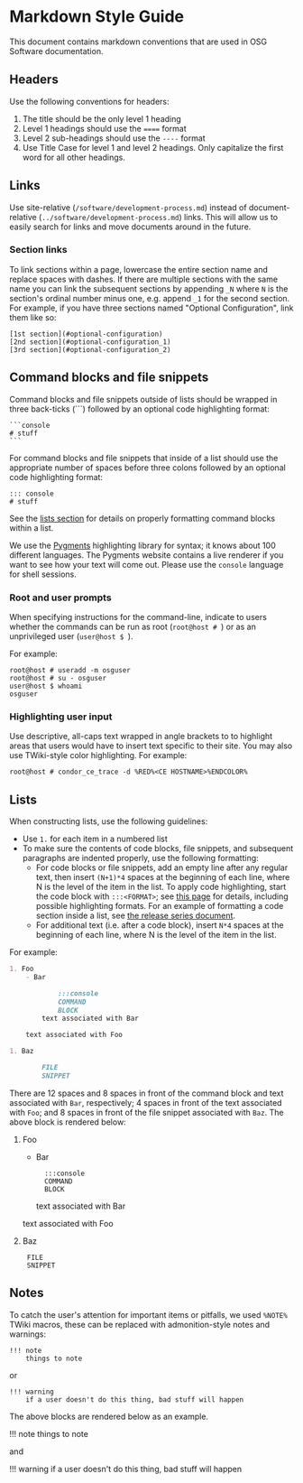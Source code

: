Markdown Style Guide
====================

This document contains markdown conventions that are used in OSG Software documentation.

Headers
-------

Use the following conventions for headers:

1. The title should be the only level 1 heading
1. Level 1 headings should use the `====` format
1. Level 2 sub-headings should use the `----` format
1. Use Title Case for level 1 and level 2 headings. Only capitalize the first word for all other headings.

Links
-----

Use site-relative (`/software/development-process.md`) instead of document-relative (`../software/development-process.md`) links. This will allow us to easily search for links and move documents around in the future.

### Section links ###

To link sections within a page, lowercase the entire section name and replace spaces with dashes. If there are multiple sections with the same name you can link the subsequent sections by appending `_N` where `N` is the section's ordinal number minus one, e.g. append `_1` for the second section. For example, if you have three sections named "Optional Configuration", link them like so:

```
[1st section](#optional-configuration)
[2nd section](#optional-configuration_1)
[3rd section](#optional-configuration_2)
```

Command blocks and file snippets
--------------------------------

Command blocks and file snippets outside of lists should be wrapped in three back-ticks (\`\`\`) followed by an optional code highlighting format:

    ```console
    # stuff
    ```

For command blocks and file snippets that inside of a list should use the appropriate number of spaces before three colons followed by an optional code highlighting format:

```
::: console
# stuff
```

See the [lists section](#lists) for details on properly formatting command blocks within a list.

We use the [Pygments](http://pygments.org/) highlighting library for syntax; it knows about 100 different languages.  The Pygments website contains a live renderer if you want to see how your text will come out.  Please use the `console` language for shell sessions.

### Root and user prompts ###

When specifying instructions for the command-line, indicate to users whether the commands can be run as root (`root@host # `) or as an unprivileged user (`user@host $ `). 

For example:

```console
root@host # useradd -m osguser
root@host # su - osguser
user@host $ whoami
osguser
```

### Highlighting user input  ###

Use descriptive, all-caps text wrapped in angle brackets to to highlight areas that users would have to insert text specific to their site. You may also use TWiki-style color highlighting. For example:

```console
root@host # condor_ce_trace -d %RED%<CE HOSTNAME>%ENDCOLOR%
```

Lists
-----

When constructing lists, use the following guidelines:

- Use `1.` for each item in a numbered list
- To make sure the contents of code blocks, file snippets, and subsequent paragraphs are indented properly, use the following formatting:
    - For code blocks or file snippets, add an empty line after any regular text, then insert `(N+1)*4` spaces at the beginning of each line, where N is the level of the item in the list. To apply code highlighting, start the code block with `:::<FORMAT>`; see [this page](http://squidfunk.github.io/mkdocs-material/extensions/codehilite/) for details, including possible highlighting formats.  For an example of formatting a code section inside a list, see [the release series document](https://github.com/opensciencegrid/docs/blob/master/docs/release/release_series.md).
    - For additional text (i.e. after a code block), insert `N*4` spaces at the beginning of each line, where N is the level of the item in the list.

For example:

```markdown
1. Foo
    - Bar

            :::console
            COMMAND
            BLOCK
        text associated with Bar

    text associated with Foo

1. Baz

        FILE
        SNIPPET

```

There are 12 spaces and 8 spaces in front of the command block and text associated with `Bar`, respectively; 4 spaces in front of the text associated with `Foo`; and 8 spaces in front of the file snippet associated with `Baz`.  The above block is rendered below:

1. Foo
    - Bar

            :::console
            COMMAND
            BLOCK
        text associated with Bar

    text associated with Foo

1. Baz

        FILE
        SNIPPET

Notes
-----

To catch the user's attention for important items or pitfalls, we used `%NOTE%` TWiki macros, these can be replaced with admonition-style notes and warnings:

```
!!! note
    things to note
```

or

```
!!! warning
    if a user doesn't do this thing, bad stuff will happen
```

The above blocks are rendered below as an example.

!!! note
    things to note

and

!!! warning
    if a user doesn't do this thing, bad stuff will happen
